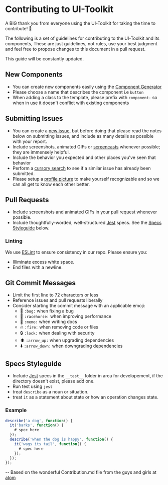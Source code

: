 # Contributing to UI-Toolkit

A BIG thank you from everyone using the UI-Toolkit for taking the time to contribute! :clap:

The following is a set of guidelines for contributing to the UI-Toolkit and its components,
These are just guidelines, not rules, use your best judgment and feel free to
propose changes to this document in a pull request.

This guide will be constantly updated.

## New Components
* You can create new components easily using the
[Component Generator](https://github.com/holidayextras/generator-ui-component)
* Please choose a name that describes the component i.e `button`
* When adding a class to the template, please prefix with `component-` so when in use it doesn't conflict with existing
  components

## Submitting Issues

* You can create a [new issue](https://github.com/holidayextras/ui-toolkit/issues/new), but
  before doing that please read the notes below on submitting issues,
  and include as many details as possible with your report.
* Include screenshots, animated GIFs or [screencasts](http://quickcast.io/) whenever possible; they are immensely
  helpful.
* Include the behavior you expected and other places you've seen that behavior
* Perform a [cursory search](https://github.com/holidayextras/ui-toolkit/issues)
  to see if a similar issue has already been submitted.
* Please setup a [profile picture](https://help.github.com/articles/how-do-i-set-up-my-profile-picture)
  to make yourself recognizable and so we can all get to know each other better.

## Pull Requests

* Include screenshots and animated GIFs in your pull request whenever possible.
* Include thoughtfully-worded, well-structured
  [Jest](https://facebook.github.io/jest/) specs. See the [Specs Styleguide](#specs-styleguide) below.

### Linting
We use [ESLint](http://eslint.org/) to ensure consistency in our repo.
Please ensure you:

* Illiminate excess white space.
* End files with a newline.

## Git Commit Messages

* Limit the first line to 72 characters or less
* Reference issues and pull requests liberally
* Consider starting the commit message with an applicable emoji:
    * :bug: `:bug:` when fixing a bug
    * :racehorse: `:racehorse:` when improving performance
    * :memo: `:memo:` when writing docs
    * :fire: `:fire:` when removing code or files
    * :lock: `:lock:` when dealing with security
    * :arrow_up: `:arrow_up:` when upgrading dependencies
    * :arrow_down: `:arrow_down:` when downgrading dependencies

## Specs Styleguide

- Include [Jest](https://facebook.github.io/jest/) specs in the `__test__` folder in area for developement, if the
  directory doesn't exist, please add one.
- Run test using `jest`
- treat `describe` as a noun or situation.
- treat `it` as a statement about state or how an operation changes state.

### Example

```javascript
describe('a dog', function() {
  it('barks', function() {
    # spec here
  });
  describe('when the dog is happy', function() {
    it('wags its tail', function() {
      # spec here
    });
  });
});
```

--
Based on the wonderful Contribution.md file from the guys and girls at [atom](https://github.com/atom/atom)
